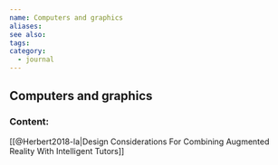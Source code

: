 ```yaml
---
name: Computers and graphics
aliases:
see also:
tags:
category:
  - journal
---
```


## Computers and graphics

### Content:
[[@Herbert2018-la|Design Considerations For Combining Augmented Reality With Intelligent Tutors]]